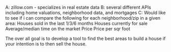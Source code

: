 A: zillow.com - specializes in real estate data
B: several different APIs including home valuations, neighborhood data, and mortgages
C: Would like to see if i can compare the following for each neighborhood/zip in a given area:
	Houses sold in the last 1/3/6 months
	Houses currently for sale
	Average/median time on the market
	Price
	Price per sqr foot

The over all goal is to develop a tool to find the best areas to build a house if your intention is to then sell the house.